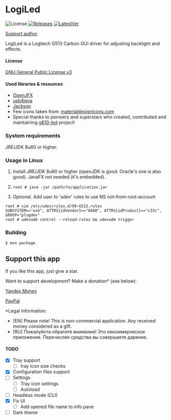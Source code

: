 # LogiLed

![License](https://img.shields.io/badge/License-GPLv3-blue.svg) [![Releases](https://img.shields.io/github/downloads/developersu/LogiLed/total.svg)]() [![LatestVer](https://img.shields.io/github/release/developersu/LogiLed.svg)]()

[Support author](#support-this-app)

LogiLed is a Logitech G513 Carbon GUI driver for adjusting backlight and effects.

#### License

[GNU General Public License v3](https://www.gnu.org/licenses/gpl-3.0.html)

#### Used libraries & resources
* [OpenJFX](https://wiki.openjdk.java.net/display/OpenJFX/Main)
* [usb4java](https://mvnrepository.com/artifact/org.usb4java/usb4java)
* [Jackson](https://github.com/FasterXML/jackson)
* Few icons taken from: [materialdesignicons.com](http://materialdesignicons.com/)
* Special thanks to pioneers and superstars who created, contributed and maintaining [g810-led](https://github.com/MatMoul/g810-led) project!

### System requirements

JRE/JDK 8u60 or higher.

### Usage in Linux

1. Install JRE/JDK 8u60 or higher (openJDK is good. Oracle's one is also good). JavaFX not needed (it's embedded).

2. `root # java -jar /path/to/application.jar`

3. Optional. Add user to 'udev' rules to use NS not-from-root-account
```
root # vim /etc/udev/rules.d/99-G513.rules
SUBSYSTEM=="usb", ATTRS{idVendor}=="046D", ATTRS{idProduct}=="c33c", GROUP="plugdev"
root # udevadm control --reload-rules && udevadm trigger
```

### Building

`$ mvn package`

## Support this app

If you like this app, just give a star. 

Want to support development? Make a donation* (see below):

[Yandex.Money](https://money.yandex.ru/to/410014301951665)

[PayPal](https://paypal.me/developersu)

*Legal information:

* [EN] Please note! This is non-commercial application. Any received money considered as a gift.
* [RU] Пожалуйста обратите внимание! Это некоммерческое приложение. Перечисляя средства вы совершаете дарение.

#### TODO

* [x] Tray support
    * [ ] tray icon size checks
* [x] Configuration files support
* [ ] Settings
    * [ ] Tray icon settings
    * [ ] Autoload
* [ ] Headless mode (CLI)
* [x] Fix UI
    * [ ] Add opened file name to info pane
* [ ] Dark theme 